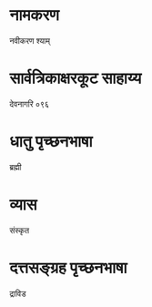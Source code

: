 # नामकरण
नवीकरण श्याम् 
# सार्वत्रिकाक्षरकूट साहाय्य
देवनागरि ०९६
# धातु पृच्छनभाषा
ब्रह्मी
# व्यास
संस्कृत
# दत्तसङ्ग्रह पृच्छनभाषा 
द्राविड
